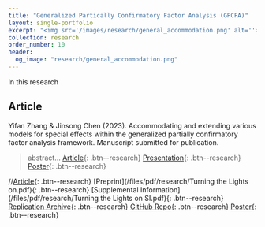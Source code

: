 ```yaml
---
title: "Generalized Partically Confirmatory Factor Analysis (GPCFA)"
layout: single-portfolio
excerpt: "<img src='/images/research/general_accommodation.png' alt=''>"
collection: research
order_number: 10
header: 
  og_image: "research/general_accommodation.png"
---
```


In this research 

## Article

Yifan Zhang & Jinsong Chen (2023). Accommodating and extending various models for special effects within the generalized partially confirmatory factor analysis framework. Manuscript
submitted for publication.

> abstract...
[Article](https://doi.org/10.1177/07388942211015242){: .btn--research} [Presentation](/files/NCME2023-SpecialEffect.mp4){: .btn--research} [Poster](/files/pdf/research/NCME2023poster.pdf){: .btn--research}

//[Article](https://doi.org/10.1177/07388942211015242){: .btn--research} [Preprint](/files/pdf/research/Turning the Lights on.pdf){: .btn--research} [Supplemental Information](/files/pdf/research/Turning the Lights on SI.pdf){: .btn--research} [Replication Archive](https://journals.sagepub.com/doi/suppl/10.1177/07388942211015242){: .btn--research} [GitHub Repo](https://github.com/jayrobwilliams/conflict-preemption){: .btn--research} [Poster](/files/pdf/research/NCME2023poster.pdf){: .btn--research}
